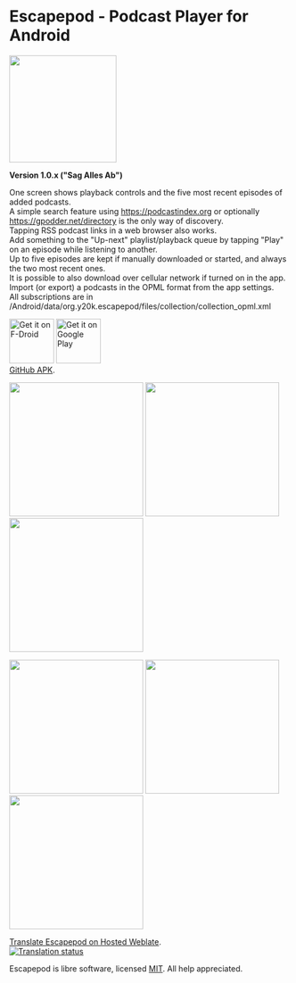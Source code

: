 # Escapepod - Podcast Player for Android
<img src="https://raw.githubusercontent.com/y20k/escapepod/master/app/src/main/res/mipmap-xxxhdpi/ic_launcher_round.png" width="192" />

**Version 1.0.x ("Sag Alles Ab")**

One screen shows playback controls and the five most recent episodes of added podcasts. \
A simple search feature using https://podcastindex.org or optionally https://gpodder.net/directory is the only way of discovery. \
Tapping RSS podcast links in a web browser also works. \
Add something to the "Up-next" playlist/playback queue by tapping "Play" on an episode while listening to another. \
Up to five episodes are kept if manually downloaded or started, and always the two most recent ones. \
It is possible to also download over cellular network if turned on in the app. \
Import (or export) a podcasts in the OPML format from the app settings. \
All subscriptions are in /Android/data/org.y20k.escapepod/files/collection/collection_opml.xml

[<img src="https://fdroid.gitlab.io/artwork/badge/get-it-on.png" alt="Get it on F-Droid" height="80">](https://f-droid.org/packages/org.y20k.escapepod/)
[<img src="https://play.google.com/intl/en_us/badges/images/generic/en-play-badge.png" alt="Get it on Google Play" height="80">](https://play.google.com/store/apps/details?id=org.y20k.escapepod) \
[GitHub APK](https://github.com/y20k/escapepod/releases).

[<img src="https://raw.githubusercontent.com/y20k/escapepod/master/metadata/en-US/phoneScreenshots/01-lockscreen-active-v0.8-oneplus5.png" width="240">](https://raw.githubusercontent.com/y20k/escapepod/master/metadata/en-US/phoneScreenshots/01-lockscreen-active-v0.8-oneplus5.png)
[<img src="https://raw.githubusercontent.com/y20k/escapepod/master/metadata/en-US/phoneScreenshots/02-playback-v0.8-oneplus5.png" width="240">](https://raw.githubusercontent.com/y20k/escapepod/master/metadata/en-US/phoneScreenshots/02-playback-v0.8-oneplus5.png)
[<img src="https://raw.githubusercontent.com/y20k/escapepod/master/metadata/en-US/phoneScreenshots/03-large-player-sheet-v0.8-oneplus5.png" width="240">](https://raw.githubusercontent.com/y20k/escapepod/master/metadata/en-US/phoneScreenshots/03-large-player-sheet-v0.8-oneplus5.png)

[<img src="https://raw.githubusercontent.com/y20k/escapepod/master/metadata/en-US/phoneScreenshots/04-show_notes-v0.8-oneplus5.png" width="240">](https://raw.githubusercontent.com/y20k/escapepod/master/metadata/en-US/phoneScreenshots/04-show_notes-v0.8-oneplus5.png)
[<img src="https://raw.githubusercontent.com/y20k/escapepod/master/metadata/en-US/phoneScreenshots/05-podcast-details-v0.8-oneplus5.png" width="240">](https://raw.githubusercontent.com/y20k/escapepod/master/metadata/en-US/phoneScreenshots/05-podcast-details-v0.8-oneplus5.png)
[<img src="https://raw.githubusercontent.com/y20k/escapepod/master/metadata/en-US/phoneScreenshots/06-add-podcast-v0.8-oneplus5.png" width="240">](https://raw.githubusercontent.com/y20k/escapepod/master/metadata/en-US/phoneScreenshots/06-add-podcast-v0.8-oneplus5.png)

[Translate Escapepod on Hosted Weblate](https://hosted.weblate.org/engage/escapepod/). \
[![Translation status](https://hosted.weblate.org/widgets/escapepod/-/multi-auto.svg)](https://hosted.weblate.org/engage/escapepod/?utm_source=widget)

Escapepod is libre software, licensed [MIT](https://opensource.org/licenses/MIT). All help appreciated.
